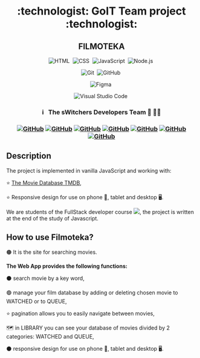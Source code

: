 <h1 align="center"> :technologist: GoIT Team project :technologist: </h1>
<h2 align="center">  FILMOTEKA  </h2>

<span align="center"> 
  
![HTML](https://img.shields.io/badge/-HTML-05122A?style=flat&logo=HTML5)&nbsp;
![CSS](https://img.shields.io/badge/-CSS-05122A?style=flat&logo=CSS3&logoColor=1572B6)&nbsp;
![JavaScript](https://img.shields.io/badge/-JavaScript-05122A?style=flat&logo=javascript)&nbsp;
![Node.js](https://img.shields.io/badge/-Node.js-05122A?style=flat&logo=Node.js)&nbsp;
  
![Git](https://img.shields.io/badge/-Git-05122A?style=flat&logo=git)&nbsp;
![GitHub](https://img.shields.io/badge/-GitHub-05122A?style=flat&logo=github)&nbsp;
<!-- ![Firebase](https://img.shields.io/badge/-Firebase-05122A?style=flat&logo=firebase)&nbsp; -->
![Figma](https://img.shields.io/badge/-Figma-05122A?style=flat&logo=figma)&nbsp;

![Visual Studio Code](https://img.shields.io/badge/-Visual%20Studio%20Code-05122A?style=flat&logo=visual-studio-code&logoColor=007ACC)&nbsp;

</span>


<h3 align="center"> ℹ️ &nbsp; The sWitchers Developers Team 🐾 🐱‍🚀 <h3>
<span align="center"> 
  
<a align="center" href="https://github.com/Solomon-IT-Dev">![GitHub](https://img.shields.io/badge/-masa87-05122A?style=flat&logo=github)</a>
<a align="center" href="https://github.com/Cocokringle">![GitHub](https://img.shields.io/badge/-Joanna--Golofit-05122A?style=flat&logo=github)</a>
<a align="center" href="https://github.com/inapolov">![GitHub](https://img.shields.io/badge/-Majinmuszu-05122A?style=flat&logo=github)</a>
<a align="center" href="https://github.com/Kilkenni">![GitHub](https://img.shields.io/badge/-DamianBrzezinski96-05122A?style=flat&logo=github)</a>
<a align="center" href="https://github.com/NikitaHolovan">![GitHub](https://img.shields.io/badge/-DamianBrzezinski96-05122A?style=flat&logo=github)</a>
<a align="center" href="https://github.com/o-ishchenko">![GitHub](https://img.shields.io/badge/-DamianBrzezinski96-05122A?style=flat&logo=github)</a>
<a align="center" href="https://github.com/Sig1smund">![GitHub](https://img.shields.io/badge/-DamianBrzezinski96-05122A?style=flat&logo=github)</a>

</span> 

## Description

The project is implemented in vanilla JavaScript and working with:

:star: [The Movie Database TMDB](https://www.themoviedb.org/), 

:star: Responsive design for use on phone :iphone:, tablet and desktop :desktop_computer:.


We are students of the FullStack developer course
[<img src="https://img.shields.io/badge/Go-IT-orange" />](https://goit.ua), the
project is written at the end of the study of Javascript.


## How to use Filmoteka?

:orange_circle: It is the site for searching movies.


**The Web App provides the following functions:**

:black_circle: search movie by a key word,
  
:green_circle: manage your film database by adding or deleting chosen movie to WATCHED or to QUEUE,

:star: pagination allows you to easily navigate between movies,

:world_map: in LIBRARY you can see your database of movies divided by 2 categories: WATCHED and QUEUE,

:black_circle: responsive design for use on phone :iphone:, tablet and desktop :desktop_computer:.
